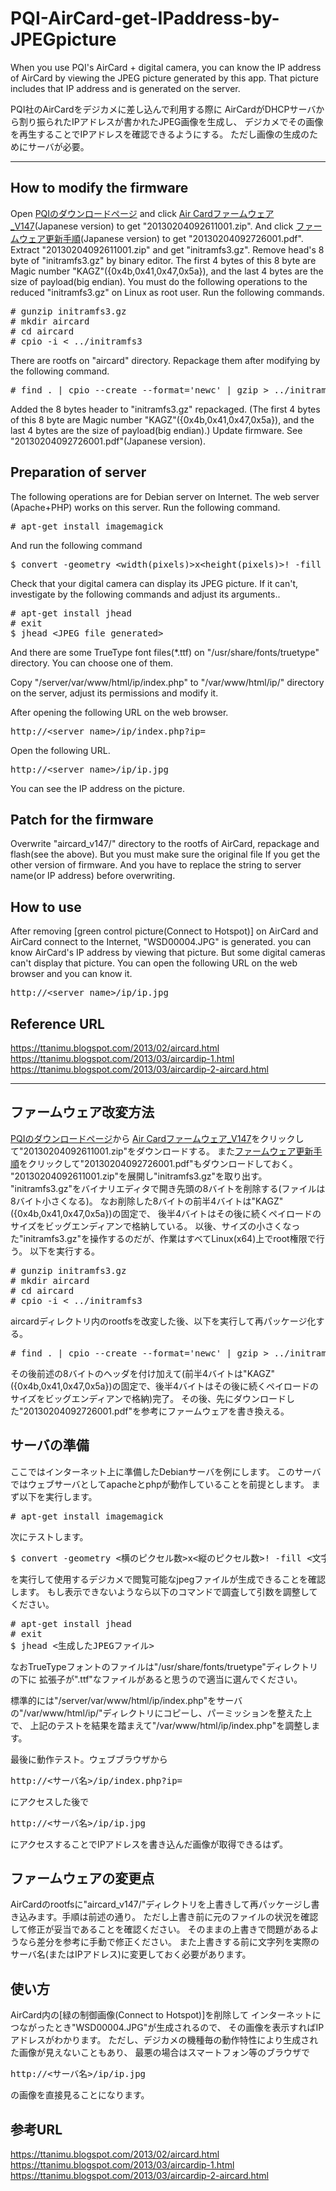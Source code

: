 # PQI-AirCard-get-IPaddress-by-JPEGpicture
When you use PQI's AirCard + digital camera,
you can know the IP address of AirCard by viewing the JPEG picture generated by this app.
That picture includes that IP address and is generated on the server.

PQI社のAirCardをデジカメに差し込んで利用する際に
AirCardがDHCPサーバから割り振られたIPアドレスが書かれたJPEG画像を生成し、
デジカメでその画像を再生することでIPアドレスを確認できるようにする。
ただし画像の生成のためにサーバが必要。

---

## How to modify the firmware
Open [PQIのダウンロードページ](http://jp.pqigroup.com/prod_driver.aspx?mnuid=1296&modid=145&prodid=500) and
click [Air Cardファームウェア_V147](http://jp.pqigroup.com/driver_download.aspx?mnuid=1296&modid=145&prodid=500&driverId=250)(Japanese version) to get "20130204092611001.zip".
And click [ファームウェア更新手順](http://jp.pqigroup.com/driver_download.aspx?mnuid=1296&modid=145&prodid=500&driverId=251)(Japanese version) to get "20130204092726001.pdf".
Extract "20130204092611001.zip" and get "initramfs3.gz".
Remove head's 8 byte of "initramfs3.gz" by binary editor.
The first 4 bytes of this 8 byte are Magic number "KAGZ"({0x4b,0x41,0x47,0x5a}),
and the last 4 bytes are the size of payload(big endian).
You must do the following operations to the reduced "initramfs3.gz" on Linux as root user.
Run the following commands.
<pre>
# gunzip initramfs3.gz
# mkdir aircard
# cd aircard
# cpio -i &lt; ../initramfs3
</pre>
There are rootfs on "aircard" directory. Repackage them after modifying by the following command.
<pre>
# find . | cpio --create --format='newc' | gzip &gt; ../initramfs3.gz
</pre>
Added the 8 bytes header to "initramfs3.gz" repackaged.
(The first 4 bytes of this 8 byte are Magic number "KAGZ"({0x4b,0x41,0x47,0x5a}),
and the last 4 bytes are the size of payload(big endian).)
Update firmware. See "20130204092726001.pdf"(Japanese version).

## Preparation of server
The following operations are for Debian server on Internet.
The web server (Apache+PHP) works on this server.
Run the following command.
<pre>
# apt-get install imagemagick
</pre>
And run the following command
<pre>
$ convert -geometry &lt;width(pixels)&gt;x&lt;height(pixels)&gt;! -fill &lt;the color of text&gt; -font &lt;TrueType font file(full path)&gt; -pointsize &lt;The size of text(points)&gt; label:&lt;embedded string&gt; &lt;generating JPEG file("*.jpg")&gt;
</pre>
Check that your digital camera can display its JPEG picture.
If it can't, investigate by the following commands and adjust its arguments..
<pre>
# apt-get install jhead
# exit
$ jhead &lt;JPEG file generated&gt;
</pre>
And there are some TrueType font files(*.ttf) on "/usr/share/fonts/truetype" directory.
You can choose one of them.

Copy "/server/var/www/html/ip/index.php" to "/var/www/html/ip/" directory on the server, adjust its permissions and modify it.

After opening the following URL on the web browser.
<pre>
http://&lt;server name&gt;/ip/index.php?ip=<IP address>
</pre>
Open the following URL.
<pre>
http://&lt;server name&gt;/ip/ip.jpg
</pre>
You can see the IP address on the picture.

## Patch for the firmware
Overwrite "aircard_v147/" directory to the rootfs of AirCard, repackage and flash(see the above). 
But you must make sure the original file If you get the other version of firmware.
And you have to replace the string <server name> to server name(or IP address) before overwriting.

## How to use
After removing [green control picture(Connect to Hotspot)] on AirCard and AirCard connect to the Internet,
"WSD00004.JPG" is generated. you can know AirCard's IP address by viewing that picture.
But some digital cameras can't display that picture.
You can open the following URL on the web browser and you can know it.
<pre>
http://&lt;server name&gt;/ip/ip.jpg
</pre>

## Reference URL
https://ttanimu.blogspot.com/2013/02/aircard.html
https://ttanimu.blogspot.com/2013/03/aircardip-1.html
https://ttanimu.blogspot.com/2013/03/aircardip-2-aircard.html

---

## ファームウェア改変方法
[PQIのダウンロードページ](http://jp.pqigroup.com/prod_driver.aspx?mnuid=1296&modid=145&prodid=500)から
[Air Cardファームウェア_V147](http://jp.pqigroup.com/driver_download.aspx?mnuid=1296&modid=145&prodid=500&driverId=250)をクリックして"20130204092611001.zip"をダウンロードする。
また[ファームウェア更新手順](http://jp.pqigroup.com/driver_download.aspx?mnuid=1296&modid=145&prodid=500&driverId=251)をクリックして"20130204092726001.pdf"もダウンロードしておく。
"20130204092611001.zip"を展開し"initramfs3.gz"を取り出す。
"initramfs3.gz"をバイナリエディタで開き先頭の8バイトを削除する(ファイルは8バイト小さくなる)。
なお削除した8バイトの前半4バイトは"KAGZ"({0x4b,0x41,0x47,0x5a})の固定で、
後半4バイトはその後に続くペイロードのサイズをビッグエンディアンで格納している。
以後、サイズの小さくなった"initramfs3.gz"を操作するのだが、作業はすべてLinux(x64)上でroot権限で行う。
以下を実行する。
<pre>
# gunzip initramfs3.gz
# mkdir aircard
# cd aircard
# cpio -i &lt; ../initramfs3
</pre>
aircardディレクトリ内のrootfsを改変した後、以下を実行して再パッケージ化する。
<pre>
# find . | cpio --create --format='newc' | gzip &gt; ../initramfs3.gz
</pre>
その後前述の8バイトのヘッダを付け加えて(前半4バイトは"KAGZ"({0x4b,0x41,0x47,0x5a})の固定で、後半4バイトはその後に続くペイロードのサイズをビッグエンディアンで格納)完了。
その後、先にダウンロードした"20130204092726001.pdf"を参考にファームウェアを書き換える。

## サーバの準備
ここではインターネット上に準備したDebianサーバを例にします。
このサーバではウェブサーバとしてapacheとphpが動作していることを前提とします。
まず以下を実行します。
<pre>
# apt-get install imagemagick
</pre>
次にテストします。
<pre>
$ convert -geometry &lt;横のピクセル数&gt;x&lt;縦のピクセル数&gt;! -fill &lt;文字の色&gt; -font &lt;TrueTypeフォントのファイル名(フルパス)&gt; -pointsize &lt;文字の大きさ(ポイント)&gt; label:&lt;画像に埋め込む文字列&gt; &lt;生成するJPEGファイル名前(拡張子は".jpg")&gt;
</pre>
を実行して使用するデジカメで閲覧可能なjpegファイルが生成できることを確認します。
もし表示できないようなら以下のコマンドで調査して引数を調整してください。
<pre>
# apt-get install jhead
# exit
$ jhead &lt;生成したJPEGファイル&gt;
</pre>
なおTrueTypeフォントのファイルは"/usr/share/fonts/truetype"ディレクトリの下に
拡張子が".ttf"なファイルがあると思うので適当に選んでください。

標準的には"/server/var/www/html/ip/index.php"をサーバの"/var/www/html/ip/"ディレクトリにコピーし、パーミッションを整えた上で、
上記のテストを結果を踏まえて"/var/www/html/ip/index.php"を調整します。

最後に動作テスト。ウェブブラウザから
<pre>
http://&lt;サーバ名&gt;/ip/index.php?ip=<IPアドレス>
</pre>
にアクセスした後で
<pre>
http://&lt;サーバ名&gt;/ip/ip.jpg
</pre>
にアクセスすることでIPアドレスを書き込んだ画像が取得できるはず。

## ファームウェアの変更点
AirCardのrootfsに"aircard_v147/"ディレクトリを上書きして再パッケージし書き込みます。手順は前述の通り。
ただし上書き前に元のファイルの状況を確認して修正が妥当であることを確認ください。
そのままの上書きで問題があるようなら差分を参考に手動で修正ください。
また上書きする前に文字列<server name>を実際のサーバ名(またはIPアドレス)に変更しておく必要があります。

## 使い方
AirCard内の[緑の制御画像(Connect to Hotspot)]を削除して
インターネットにつながったとき"WSD00004.JPG"が生成されるので、
その画像を表示すればIPアドレスがわかります。
ただし、デジカメの機種毎の動作特性により生成された画像が見えないこともあり、
最悪の場合はスマートフォン等のブラウザで
<pre>
http://&lt;サーバ名&gt;/ip/ip.jpg
</pre>
の画像を直接見ることになります。

## 参考URL
https://ttanimu.blogspot.com/2013/02/aircard.html
https://ttanimu.blogspot.com/2013/03/aircardip-1.html
https://ttanimu.blogspot.com/2013/03/aircardip-2-aircard.html
